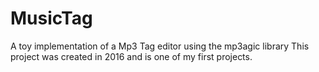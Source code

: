 # MusicTag
A toy implementation of a Mp3 Tag editor using the mp3agic library
This project was created in 2016 and is one of my first projects.
